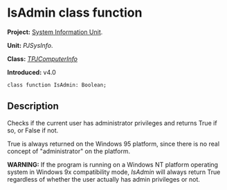# IsAdmin class function #

**Project:** [System Information Unit](SystemInformationUnit.md).

**Unit:** _PJSysInfo_.

**Class:** _[TPJComputerInfo](TPJComputerInfo.md)_

**Introduced:** v4.0

```
class function IsAdmin: Boolean;
```

## Description ##

Checks if the current user has administrator privileges and returns True if so, or False if not.

True is always returned on the Windows 95 platform, since there is no real concept of "administrator" on the platform.

**WARNING:** If the program is running on a Windows NT platform operating system in Windows 9x compatibility mode, _IsAdmin_ will always return True regardless of whether the user actually has admin privileges or not.